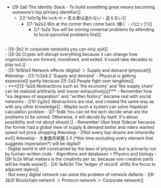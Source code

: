 - [[9-2a0 The Identity Stack - To build something great means becoming someone's top primary identifier]]
  - [[2-1a0c1g No lock-in = 去る者は追わない・追えない]]
    - [[7-1a2a3 Win at the corner then come back (傾く・バロック)]]
      - [[7-1a2a You will be solving universal problems by attending to local-parochial problems first]]
<br>
- [[6-3b2 In corporate networks you can only quit]]
<br>
- [[8-2b Crypto will disrupt everything because it can change how organizations are formed, monetized, and exited. It could take decades to play out.]]
<br>
- [[5-1b1b1a3 Network effects (digital) ＞ Supply and demand (physical)]] #develop
  - [[3-1c2e4.2 'Supply and demand' - Physical is getting expensive]] partly because [[5-2a3 People fight over tangibles]]
<br>
- ***[[12-1a2d Abstractions such as 'the economy' and 'the supply chain' can be realized arbitrarily well (never exhaustively)]]***
  - Remember how "six degrees of separation" and "written history" became real with social networks
    - [[10-2g2e2 Abstractions are real, and created the same way as with any other knowledge]]
  - Maybe such a system can solve Hayekian calculation problem 
    - [[7-1b4b You can let the tech decide what are the problems to be solved. Otherwise, it will decide by itself. It's about possibility and not about should.]]
      - Remember Uber beat Sidecar because the former had a global view of supply & demand better and riders wanted speed not price shopping #develop 
				- [[Not every top-downs are inherently evil]] #develop 
  - 大東亜共栄圏 2.0 (*this time excluding every element that suggests imperialism*) will be digital? 
<br>
- Digital world is still constrained by the laws of physics, but is primarily run by human-written code
  - Algorithms and databases > Physics and biology
    - [[8-1c2a What matters is the creativity per se, because non-creative parts will be made easier]]
      - [[4-1a4b3d The 'ledger of record' shifts the focus to adjacent layers]]
<br>
- Not every digital network can solve the problem of network defects
  - [[6-3b3f Blockchain network ＞ Protocol network ＞ Corporate network]]